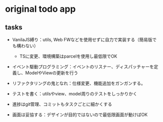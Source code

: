 # original todo app

## tasks

- VanilaJS縛り：utils, Web FWなどを使用せずに自力で実装する（簡易版でも構わない）
  - TSに変更、環境構築はparcelを使用し最低限でOK

- イベント駆動プログラミング：イベントのリスナー、ディスパッチャーを定義し、ModelやViewの更新を行う
- リファクタリングの鬼となれ：仕様変更、機能追加をガンガンする。
- テストを書く：utilsやview、model周りのテストをしっかりかく
- 進捗はgit管理、コミットもタスクごとに細かくする
- 画面は妥協する：デザインが目的ではないので最低限画面が動けばOK
